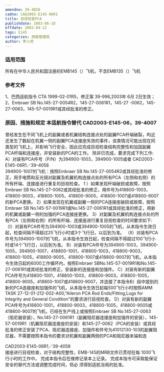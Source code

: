 ```yaml
---
amendno: 39-4058
cadno: CAD2003-E145-06R1
title: 目视检查PCA
publishdate: 2003-06-18
effdate: 2002-04-22
tags: E145
categories: 西南管理局
author: 李小虎
---
```


### 适用范围 
所有在中华人民共和国注册的EMB145（）飞机，不含EMB135（）飞机

### 参考文件
1、巴西适航指令 CTA 1999-02-01R5，修正案 39-996,2003年 6月 2日生效； 
2、Embraer SB No.145-27-0054R2，145-27-0061R1，145-27 -0062，145-27-0063，145-57-0019R1或其经批准的修正。

### 原因、措施和规定 本适航指令替代 CAD2003-E145-06，39-4007
 曾经发生在不同飞机上的副翼或者机翼结构连接点处的副翼PCA杆端破裂，昀近还发生了数起在机翼一侧的副翼PCA连接座失效的事件，该类情况可能出现在同类型的飞机上，并影响飞行安全，因此应完成目视检查结构完整性和加固副翼PCA杆端和连接座，并安装新的PCA的工作。 
除非已完成，要求完成下列工作: 
A）对装有PCA件号（P/N）为394900-1003，394900-1005或者
  CAD2003-E145-06R1／39-4058   
394900-1007的飞机：按照Embraer SB No.145-27-0054R2或其经批准的修正，用手电筒和反光镜对副翼及机翼机构连接点处的所有PCA（左侧和右侧）的所有杆端、连接座进行重复的目视检查。 
1
）如果发现杆端破损或故障，按照Embraer SB No.145-27-0062或其经批准的修正，用件号为418800-1003，418800-9003，418800-1005，418800-9005，418800-1007或418800-9007的新PCA更换。 
     2）如果发现在机翼或副翼一侧的PCA连接座破损或故障，按照 Embraer SB No.145-57-0019R1或No.145-27-0061R1或其经批准的修正，用新的机翼或副翼一侧的加强的PCA连接座更换。
     3）对副翼及机翼机构连接点处的所有PCA（左侧和右侧）的所有杆端、连接座进行重复目视检查的时间要求如下: 
 （I）对装有PCA件号为394900-1003或394900-1005的飞机，从本指令生效日起，检查间隔不得超过25飞行小时或3个飞行日，以后到为准。 
 （II）对装有PCA件号为394900-1007的飞机，从本指令生效日起，检查间隔不得超过100飞行小时或14个飞行日，以后到为准。 
B）对装有PCA件号为394900-1003，394900-1005，394900-1007，418800-1001，418800-1003，418800-9003，418800-1005，418800-9005，418800-1007或418800-9007的飞机，从本指令生效日起的6000工作循环内，按照Embraer SBNo.145-57-0019R1和No.145-27-0061R1或其经批准的修正，安装新的连接座和加强件。 
C）对装有新的副翼PCA件号为418800-1001，418800-1003，418800-9003，418800-1005，418800-9005，418800-1007或418800-9007，并连接了本指令B）段中提到的新的PCA连接座和加强件的飞机，从本指令生效日起每500飞行小时按照AMM TASK 27-12-01-212-002-A00,"Aileron PCA Rod Ends/Fitting,Lugs for Integrity and General Condition"的要求进行目视检查。 
D）对装有新的副翼PCA件号为418800-1001，418800-9003，418800-1005，418800-9005或418800-9007的飞机，已经在生产线上或按照Embraer SB No.145-27-0063（阻尼器安装），No.145-27-0061R1（副翼阻尼器连接座和加强件的安装），145-57-0019R1（机翼阻尼器连接座的安装）和145-27-0062（PCA的安装）或其经批准的修正安装了PCA、阻尼器连接座、加强件和件号为41012130-103的副翼阻尼器，不需要按照本指令的要求对机翼和副翼两侧的PCA和阻尼器末端和连

  CAD2003-E145-06R1／39-4058   
接座进行目视检查，对于结构完整性，EMB-145的MRB文件已贯彻在每
1000飞行小时的工作中。 完成本指令后在维修记录本上记录。 完成本指令可采取能保证安全的替代方法或调整完成时间，但必
须得到适航当局的批准。

